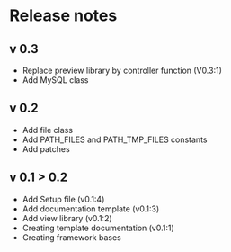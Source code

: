 Release notes
=============

v 0.3
-------------
* Replace preview library by controller function (V0.3:1)
* Add MySQL class

v 0.2
-------------
* Add file class
* Add PATH_FILES and PATH_TMP_FILES constants
* Add patches

v 0.1 > 0.2
-------------
* Add Setup file (v0.1:4)
* Add documentation template (v0.1:3)
* Add view library (v0.1:2)
* Creating template documentation (v0.1:1)
* Creating framework bases
